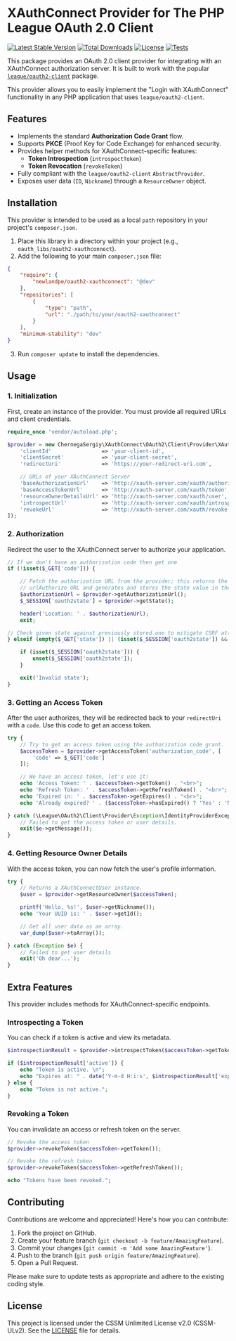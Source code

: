 # XAuthConnect Provider for The PHP League OAuth 2.0 Client

[![Latest Stable Version](https://img.shields.io/packagist/v/newlandpe/oauth2-xauthconnect.svg?label=Packagist&logo=packagist)](https://packagist.org/packages/newlandpe/oauth2-xauthconnect)
[![Total Downloads](https://img.shields.io/packagist/dt/newlandpe/oauth2-xauthconnect.svg?label=Downloads&logo=packagist)](https://packagist.org/packages/newlandpe/oauth2-xauthconnect)
[![License](https://img.shields.io/packagist/l/newlandpe/oauth2-xauthconnect.svg?label=Licence&logo=open-source-initiative)](https://packagist.org/packages/newlandpe/oauth2-xauthconnect)
[![Tests](https://img.shields.io/github/actions/workflow/status/newlandpe/oauth2-xauthconnect/phpunit.yml?label=Tests&logo=github)](https://github.com/newlandpe/oauth2-xauthconnect/actions/workflows/phpunit.yml)

This package provides an OAuth 2.0 client provider for integrating with an XAuthConnect authorization server. It is built to work with the popular [`league/oauth2-client`](https://github.com/thephpleague/oauth2-client) package.

This provider allows you to easily implement the "Login with XAuthConnect" functionality in any PHP application that uses `league/oauth2-client`.

## Features

- Implements the standard **Authorization Code Grant** flow.
- Supports **PKCE** (Proof Key for Code Exchange) for enhanced security.
- Provides helper methods for XAuthConnect-specific features:
  - **Token Introspection** (`introspectToken`)
  - **Token Revocation** (`revokeToken`)
- Fully compliant with the `league/oauth2-client` `AbstractProvider`.
- Exposes user data (`ID`, `Nickname`) through a `ResourceOwner` object.

## Installation

This provider is intended to be used as a local `path` repository in your project's `composer.json`.

1. Place this library in a directory within your project (e.g., `oauth_libs/oauth2-xauthconnect`).
2. Add the following to your main `composer.json` file:

```json
{
    "require": {
        "newlandpe/oauth2-xauthconnect": "@dev"
    },
    "repositories": [
        {
            "type": "path",
            "url": "./path/to/your/oauth2-xauthconnect"
        }
    ],
    "minimum-stability": "dev"
}
```

3. Run `composer update` to install the dependencies.

## Usage

### 1. Initialization

First, create an instance of the provider. You must provide all required URLs and client credentials.

```php
require_once 'vendor/autoload.php';

$provider = new ChernegaSergiy\XAuthConnect\OAuth2\Client\Provider\XAuthConnect([
    'clientId'                => 'your-client-id',
    'clientSecret'            => 'your-client-secret',
    'redirectUri'             => 'https://your-redirect-uri.com',

    // URLs of your XAuthConnect Server
    'baseAuthorizationUrl'    => 'http://xauth-server.com/xauth/authorize',
    'baseAccessTokenUrl'      => 'http://xauth-server.com/xauth/token',
    'resourceOwnerDetailsUrl' => 'http://xauth-server.com/xauth/user',
    'introspectUrl'           => 'http://xauth-server.com/xauth/introspect',
    'revokeUrl'               => 'http://xauth-server.com/xauth/revoke'
]);
```

### 2. Authorization

Redirect the user to the XAuthConnect server to authorize your application.

```php
// If we don't have an authorization code then get one
if (!isset($_GET['code'])) {

    // Fetch the authorization URL from the provider; this returns the
    // urlAuthorize URL and generates and stores the state value in the session.
    $authorizationUrl = $provider->getAuthorizationUrl();
    $_SESSION['oauth2state'] = $provider->getState();

    header('Location: ' . $authorizationUrl);
    exit;

// Check given state against previously stored one to mitigate CSRF attack
} elseif (empty($_GET['state']) || (isset($_SESSION['oauth2state']) && $_GET['state'] !== $_SESSION['oauth2state'])) {

    if (isset($_SESSION['oauth2state'])) {
        unset($_SESSION['oauth2state']);
    }

    exit('Invalid state');
}
```

### 3. Getting an Access Token

After the user authorizes, they will be redirected back to your `redirectUri` with a `code`. Use this code to get an access token.

```php
try {
    // Try to get an access token using the authorization code grant.
    $accessToken = $provider->getAccessToken('authorization_code', [
        'code' => $_GET['code']
    ]);

    // We have an access token, let's use it!
    echo 'Access Token: ' . $accessToken->getToken() . "<br>";
    echo 'Refresh Token: ' . $accessToken->getRefreshToken() . "<br>";
    echo 'Expired in: ' . $accessToken->getExpires() . "<br>";
    echo 'Already expired? ' . ($accessToken->hasExpired() ? 'Yes' : 'No') . "<br>";

} catch (\League\OAuth2\Client\Provider\Exception\IdentityProviderException $e) {
    // Failed to get the access token or user details.
    exit($e->getMessage());
}
```

### 4. Getting Resource Owner Details

With the access token, you can now fetch the user's profile information.

```php
try {
    // Returns a XAuthConnectUser instance.
    $user = $provider->getResourceOwner($accessToken);

    printf('Hello, %s!', $user->getNickname());
    echo 'Your UUID is: ' . $user->getId();

    // Get all user data as an array.
    var_dump($user->toArray());

} catch (Exception $e) {
    // Failed to get user details
    exit('Oh dear...');
}
```

## Extra Features

This provider includes methods for XAuthConnect-specific endpoints.

### Introspecting a Token

You can check if a token is active and view its metadata.

```php
$introspectionResult = $provider->introspectToken($accessToken->getToken());

if ($introspectionResult['active']) {
    echo "Token is active. \n";
    echo "Expires at: " . date('Y-m-d H:i:s', $introspectionResult['exp']);
} else {
    echo "Token is not active.";
}
```

### Revoking a Token

You can invalidate an access or refresh token on the server.

```php
// Revoke the access token
$provider->revokeToken($accessToken->getToken());

// Revoke the refresh token
$provider->revokeToken($accessToken->getRefreshToken());

echo "Tokens have been revoked.";
```

## Contributing

Contributions are welcome and appreciated! Here's how you can contribute:

1. Fork the project on GitHub.
2. Create your feature branch (`git checkout -b feature/AmazingFeature`).
3. Commit your changes (`git commit -m 'Add some AmazingFeature'`).
4. Push to the branch (`git push origin feature/AmazingFeature`).
5. Open a Pull Request.

Please make sure to update tests as appropriate and adhere to the existing coding style.

## License

This project is licensed under the CSSM Unlimited License v2.0 (CSSM-ULv2). See the [LICENSE](LICENSE) file for details.
